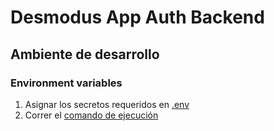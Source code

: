 # Desmodus App Auth Backend

## Ambiente de desarrollo

### Environment variables

1. Asignar los secretos requeridos en [.env](.env)
2. Correr el [comando de ejecución](#comando-de-ejecución)
